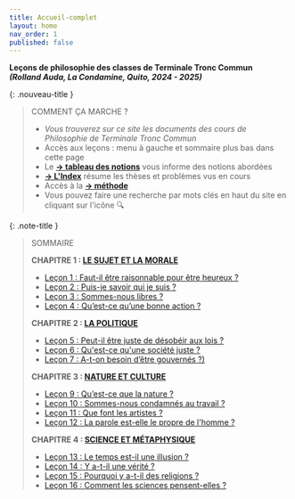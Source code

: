 ```yaml
---
title: Accueil-complet
layout: home
nav_order: 1
published: false
---
```


**Leçons de philosophie des classes de Terminale Tronc Commun**   
***(Rolland Auda, La Condamine, Quito, 2024 - 2025)***  

{: .nouveau-title }
> COMMENT ÇA MARCHE ?
>
> - *Vous trouverez sur ce site les documents des cours de Philosophie de Terminale Tronc Commun*
> - Accès aux leçons : menu à gauche et sommaire plus bas dans cette page
> - Le [**→ tableau des notions**](/phil24/docs/Présentation/L0-2-tableau.html) vous informe des notions abordées
> - [**→ L'Index**](/phil24/docs/Présentation/L0-3-notions.html) résume les thèses et problèmes vus en cours
> - Accès à la [**→ méthode**](/phil24/docs/methode/methode.html)
> - Vous pouvez faire une recherche par mots clés en haut du site en cliquant sur l'icône 🔍

{: .note-title }
> SOMMAIRE
>
>  **CHAPITRE 1 : [LE SUJET ET LA MORALE](/phil24/docs/C1/C1-0.html)**
> - [Leçon 1 : Faut-il être raisonnable pour être heureux ? ](/phil24/docs/L1/L1-0.html)
> - [Leçon 2 : Puis-je savoir qui je suis ?](/phil24/docs/L2/L2-0-0.html)
> - [Leçon 3 : Sommes-nous libres ?](/phil24/docs/L3/L3-0-0.html)
> - [Leçon 4 : Qu’est-ce qu’une bonne action ?](/phil24/docs/L4/L4-0-0.html)
>
> **CHAPITRE 2 : [LA POLITIQUE](/phil24/docs/C2/C2-0.html)**
> - [Leçon 5 : Peut-il être juste de désobéir aux lois ?](/phil24/docs/L5/L5-0-0.html)
> - [Leçon 6 : Qu'est-ce qu'une société juste ?]()
> - [Leçon 7 : A-t-on besoin d’être gouvernés ?)]()  
>
> **CHAPITRE 3 : [NATURE ET CULTURE](/phil24/docs/C3/C3-0.html)**
> - [Leçon 9 : Qu’est-ce que la nature ?]()
> - [Leçon 10 : Sommes-nous condamnés au travail ?]()
> - [Leçon 11 : Que font les artistes ?]()
> - [Leçon 12 : La parole est-elle le propre de l'homme ?]()  
>
> **CHAPITRE 4 : [SCIENCE ET MÉTAPHYSIQUE](/phil24/docs/C4/C4-0.html)**
> - [Leçon 13 : Le temps est-il une illusion ?]()
> - [Leçon 14 : Y a-t-il une vérité ?]()
> - [Leçon 15 : Pourquoi y a-t-il des religions ?]()
> - [Leçon 16 : Comment les sciences pensent-elles ?]()
